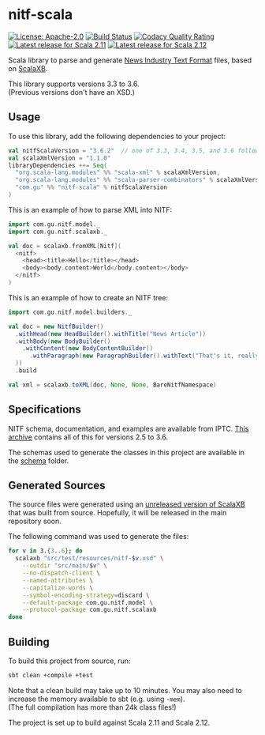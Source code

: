 # nitf-scala
[![License: Apache-2.0](https://img.shields.io/github/license/guardian/nitf-scala.svg)](https://github.com/guardian/nitf-scala/blob/master/LICENSE)
[![Build Status](https://travis-ci.org/guardian/nitf-scala.svg?branch=master)](https://travis-ci.org/guardian/nitf-scala)
[![Codacy Quality Rating](https://api.codacy.com/project/badge/Grade/a7f65308a2dd4f38ada2c53234194076)](https://www.codacy.com/app/hosamaly/nitf-scala?utm_source=github.com&amp;utm_medium=referral&amp;utm_content=guardian/nitf-scala&amp;utm_campaign=Badge_Grade)
[![Latest release for Scala 2.11](https://img.shields.io/maven-metadata/v/http/central.maven.org/maven2/com/gu/nitf-scala_2.11/maven-metadata.xml.svg?label=scala%202.11)](https://mvnrepository.com/artifact/com.gu/nitf-scala)
[![Latest release for Scala 2.12](https://img.shields.io/maven-metadata/v/http/central.maven.org/maven2/com/gu/nitf-scala_2.12/maven-metadata.xml.svg?label=scala%202.12)](https://mvnrepository.com/artifact/com.gu/nitf-scala)

Scala library to parse and generate [News Industry Text Format](https://iptc.org/standards/nitf/) files,
based on [ScalaXB](http://scalaxb.org).

This library supports versions 3.3 to 3.6.  
(Previous versions don't have an XSD.)

## Usage

To use this library, add the following dependencies to your project:
```scala
val nitfScalaVersion = "3.6.2"  // one of 3.3, 3.4, 3.5, and 3.6 followed by the release version
val scalaXmlVersion = "1.1.0"
libraryDependencies ++= Seq(
  "org.scala-lang.modules" %% "scala-xml" % scalaXmlVersion,
  "org.scala-lang.modules" %% "scala-parser-combinators" % scalaXmlVersion,
  "com.gu" %% "nitf-scala" % nitfScalaVersion
)
```

This is an example of how to parse XML into NITF:
```scala
import com.gu.nitf.model._
import com.gu.nitf.scalaxb._

val doc = scalaxb.fromXML[Nitf](
  <nitf>
    <head><title>Hello</title></head>
    <body><body.content>World</body.content></body>
  </nitf>
)
```

This is an example of how to create an NITF tree:
```scala
import com.gu.nitf.model.builders._

val doc = new NitfBuilder()
  .withHead(new HeadBuilder().withTitle("News Article"))
  .withBody(new BodyBuilder()
    .withContent(new BodyContentBuilder()
      .withParagraph(new ParagraphBuilder().withText("That's it, really!"))
  ))
  .build

val xml = scalaxb.toXML(doc, None, None, BareNitfNamespace)
```

## Specifications

NITF schema, documentation, and examples are available from IPTC.
[This archive](http://www.iptc.org/std/NITF/NITF.zip) contains all of this for versions 2.5 to 3.6.

The schemas used to generate the classes in this project are available in the [schema](schema) folder.

## Generated Sources

The source files were generated using an
[unreleased version of ScalaXB](https://github.com/hosamaly/scalaxb/archive/451e9c59a3ed347c75e0d1d3924ee1be0e1939c6.zip)
that was built from source. Hopefully, it will be released in the main repository soon.

The following command was used to generate the files:
```bash
for v in 3.{3..6}; do
  scalaxb "src/test/resources/nitf-$v.xsd" \
    --outdir "src/main/$v" \
    --no-dispatch-client \
    --named-attributes \
    --capitalize-words \
    --symbol-encoding-strategy=discard \
    --default-package com.gu.nitf.model \
    --protocol-package com.gu.nitf.scalaxb
done
```

## Building

To build this project from source, run:
```bash
sbt clean +compile +test
```
Note that a clean build may take up to 10 minutes.
You may also need to increase the memory available to sbt (e.g. using `-mem`).  
(The full compilation has more than 24k class files!)

The project is set up to build against Scala 2.11 and Scala 2.12.
